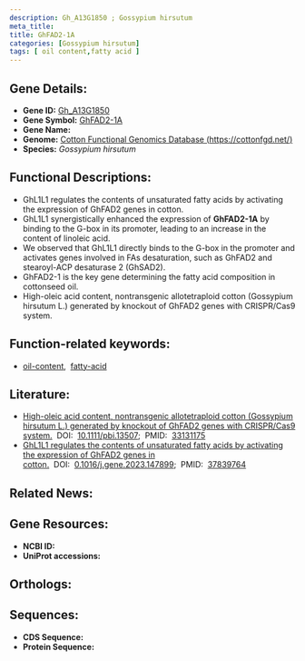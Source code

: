 ```yaml
---
description: Gh_A13G1850 ; Gossypium hirsutum
meta_title:
title: GhFAD2-1A
categories: [Gossypium hirsutum]
tags: [ oil content,fatty acid ]
---
```


## Gene Details:
- **Gene ID:** [Gh_A13G1850]()
- **Gene Symbol:** <u>GhFAD2-1A</u>
- **Gene Name:** 
- **Genome:** [Cotton Functional Genomics Database (https://cottonfgd.net/) ]()
- **Species:** *Gossypium hirsutum*

## Functional Descriptions:
   - GhL1L1 regulates the contents of unsaturated fatty acids by activating the expression of GhFAD2 genes in cotton.
   - GhL1L1 synergistically enhanced the expression of **GhFAD2-1A** by binding to the G-box in its promoter, leading to an increase in the content of linoleic acid.
   - We observed that GhL1L1 directly binds to the G-box in the promoter and activates genes involved in FAs desaturation, such as GhFAD2 and stearoyl-ACP desaturase 2 (GhSAD2).
   - GhFAD2-1 is the key gene determining the fatty acid composition in cottonseed oil.
   - High-oleic acid content, nontransgenic allotetraploid cotton (Gossypium hirsutum L.) generated by knockout of GhFAD2 genes with CRISPR/Cas9 system.

## Function-related keywords:
   - [oil-content](/tags/oil-content/),&nbsp;&nbsp;[fatty-acid](/tags/fatty-acid/)

## Literature:
   - [High-oleic acid content, nontransgenic allotetraploid cotton (Gossypium hirsutum L.) generated by knockout of GhFAD2 genes with CRISPR/Cas9 system.](https://doi.org/10.1111/pbi.13507)&nbsp;&nbsp;DOI:&nbsp;&nbsp;[10.1111/pbi.13507](https://doi.org/10.1111/pbi.13507);&nbsp;&nbsp;PMID:&nbsp;&nbsp;[33131175](https://pubmed.ncbi.nlm.nih.gov/33131175/)
   - [GhL1L1 regulates the contents of unsaturated fatty acids by activating the expression of GhFAD2 genes in cotton.](https://doi.org/0.1016/j.gene.2023.147899)&nbsp;&nbsp;DOI:&nbsp;&nbsp;[0.1016/j.gene.2023.147899](https://doi.org/0.1016/j.gene.2023.147899);&nbsp;&nbsp;PMID:&nbsp;&nbsp;[37839764](https://pubmed.ncbi.nlm.nih.gov/37839764/)

## Related News:

## Gene Resources:
- **NCBI ID:**  [](https://www.ncbi.nlm.nih.gov/gene/?term=)
- **UniProt accessions:**  [](https://www.uniprot.org/uniprotkb//entry)

## Orthologs:

## Sequences:
- **CDS Sequence:**
- **Protein Sequence:**
